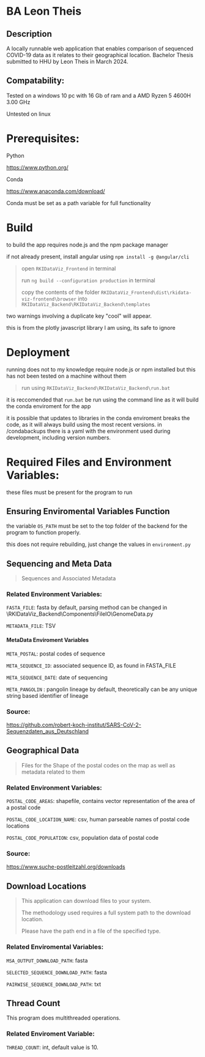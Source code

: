 # BA Leon Theis

## Description
A locally runnable web application that enables comparison of sequenced COVID-19 data as it relates to their geographical location.
Bachelor Thesis submitted to HHU by Leon Theis in March 2024.

## Compatability:

Tested on a windows 10 pc with 16 Gb of ram and a AMD Ryzen 5 4600H 3.00 GHz

Untested on linux


# Prerequisites:
Python

https://www.python.org/

Conda

https://www.anaconda.com/download/

Conda must be set as a path variable for full functionality
	
# Build

to build the app requires node.js and the npm package manager

if not already present, install angular using ```npm install -g @angular/cli```

> open ```RKIDataViz_Frontend``` in terminal
>
> run ```ng build --configuration production``` in terminal 
>
> copy the contents of the folder ```RKIDataViz_Frontend\dist\rkidata-viz-frontend\browser``` into ```RKIDataViz_Backend\RKIDataViz_Backend\templates```

two warnings involving a duplicate key "cool" will appear.

this is from the plotly javascript library I am using, its safe to ignore

# Deployment

running does not to my knowledge require node.js or npm installed but this has not been tested on a machine without them

> run using ```RKIDataViz_Backend\RKIDataViz_Backend\run.bat``` 

it is reccomended that ```run.bat``` be run using the command line as it will build the conda enviroment for the app

it is possible that updates to libraries in the conda enviroment breaks the code, as it will always build using the most recent versions.
in /condabackups there is a yaml with the environment used during development, including version numbers.

# Required Files and Environment Variables:

these files must be present for the program to run

## Ensuring Enviromental Variables Function
the variable ```OS_PATH``` must be set to the top folder of the backend for the program to function properly.

this does not require rebuilding, just change the values in ```environment.py```


## Sequencing and Meta Data

> Sequences and Associated Metadata


### Related Environment Variables:

```FASTA_FILE```: fasta by default, parsing method can be changed in \RKIDataViz_Backend\Components\FileIO\GenomeData.py

```METADATA_FILE```: TSV

#### MetaData Enviroment Variables
```META_POSTAL```: postal codes of sequence

```META_SEQUENCE_ID```: associated sequence ID, as found in FASTA_FILE

```META_SEQUENCE_DATE```: date of sequencing

```META_PANGOLIN```	: pangolin lineage by default, theoretically can be any unique string based identifier of lineage


### Source:

https://github.com/robert-koch-institut/SARS-CoV-2-Sequenzdaten_aus_Deutschland


## Geographical Data

> Files for the Shape of the postal codes on the map as well as metadata related to them

### Related Environment Variables:

```POSTAL_CODE_AREAS```: shapefile, contains vector representation of the area of a postal code

```POSTAL_CODE_LOCATION_NAME```: csv, human parseable names of postal code locations

```POSTAL_CODE_POPULATION```: csv, population data of postal code

### Source:

https://www.suche-postleitzahl.org/downloads

## Download Locations

> This application can download files to your system.
> 
> The methodology used requires a full system path to the download location.
> 
> Please have the path end in a file of the specified type.

### Related Enviromental Variables:

```MSA_OUTPUT_DOWNLOAD_PATH```: fasta

```SELECTED_SEQUENCE_DOWNLOAD_PATH```: fasta

```PAIRWISE_SEQUENCE_DOWNLOAD_PATH```: txt


## Thread Count

This program does multithreaded operations.

### Related Enviroment Variable:

```THREAD_COUNT```: int, default value is 10.



